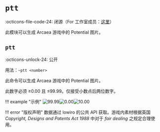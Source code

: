 # `ptt`

:octicons-file-code-24: 闭源（For 工作室成员：[这里](https://github.com/Teahouse-Studios/arcb30_bot_module)）

此模块可以生成 Arcaea 游戏中的 Potential 图片。

## `ptt`
:octicons-unlock-24: 公开

用法：`~ptt <number>`

此命令可以生成 Arcaea 游戏中的 Potential 图片。

此数字必须 ≥0.00 且 ≤99.99。仅接受小数点后两位数字。

!!! example "示例"
    ![99.99](/assets/ptt-max.png)![0.00](/assets/ptt-min.png)![10.00](/assets/ptt-mid.png)

!!! error "版权声明"
    数据通过 lowiro 的公共 API 获取。游戏内素材根据英国 *Copyright, Designs and Patents Act 1988* 中对于 *fair dealing* 之规定合理使用。
